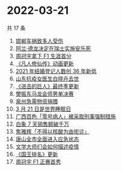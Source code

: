 # 2022-03-21

共 17 条

<!-- BEGIN -->
<!-- 最后更新时间 Mon Mar 21 2022 12:18:09 GMT+0800 (China Standard Time) -->

1. [邯郸车祸致多人受伤](https://www.zhihu.com/search?q=邯郸车祸)
1. [阿兰·德龙决定在瑞士实施安乐死](https://www.zhihu.com/search?q=阿兰德龙安乐死)
1. [周冠宇拿下 F1 生涯首分](https://www.zhihu.com/search?q=周冠宇)
1. [《凡人修仙传》动画更新](https://www.zhihu.com/search?q=凡人修仙传)
1. [2021 年结婚登记人数创 36 年新低](https://www.zhihu.com/search?q=2021年结婚登记人数)
1. [山东抗疫女医生白晓卉去世](https://www.zhihu.com/search?q=白晓卉)
1. [《进击的巨人》最终季更新](https://www.zhihu.com/search?q=进击的巨人)
1. [樊振东马龙会师男单决赛](https://www.zhihu.com/search?q=樊振东)
1. [泉州急需物资捐赠](https://www.zhihu.com/search?q=泉州疫情)
1. [3 月 21 日是世界睡眠日](https://www.zhihu.com/search?q=世界睡眠日)
1. [广西百色「零号病人」被采取刑事强制措施](https://www.zhihu.com/search?q=百色零号病人)
1. [白象 7 天销售额破千万](https://www.zhihu.com/search?q=白象销售额)
1. [焦雅辉「不得以核酸为由拒诊」](https://www.zhihu.com/search?q=不得以核酸为由拒诊)
1. [唐山全市全面进入应急状态](https://www.zhihu.com/search?q=唐山进入应急状态)
1. [文学大师们会如何描述疫情](https://www.zhihu.com/search?q=疫情文学)
1. [《国王排名》更新](https://www.zhihu.com/search?q=国王排名)
1. [周冠宇 F1 正赛首秀](https://www.zhihu.com/search?q=周冠宇)

<!-- END -->
